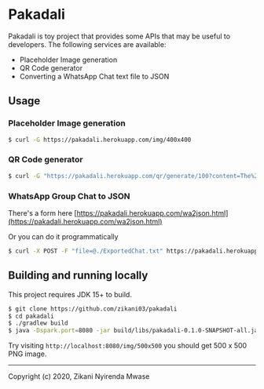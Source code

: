 Pakadali
========

Pakadali is toy project that provides some APIs that may be useful to developers.
The following services are available:

* Placeholder Image generation
* QR Code generator
* Converting a WhatsApp Chat text file to JSON

## Usage

### Placeholder Image generation

```sh
$ curl -G https://pakadali.herokuapp.com/img/400x400
```

### QR Code generator

```sh
$ curl -G "https://pakadali.herokuapp.com/qr/generate/100?content=The%20text%20in%20the%20QR%20code" -o image.png
```

### WhatsApp Group Chat to JSON

There's a form here [https://pakadali.herokuapp.com/wa2json.html](https://pakadali.herokuapp.com/wa2json.html)

Or you can do it programmatically

```sh
$ curl -X POST -F "file=@./ExportedChat.txt" https://pakadali.herokuapp.com/wa/chat2json
```


## Building and running locally

This project requires JDK 15+ to build.

```sh
$ git clone https://github.com/zikani03/pakadali
$ cd pakadali
$ ./gradlew build
$ java -Dspark.port=8080 -jar build/libs/pakadali-0.1.0-SNAPSHOT-all.jar
```

Try visiting `http://localhost:8080/img/500x500` you should get 500 x 500 PNG image.

----

Copyright (c) 2020, Zikani Nyirenda Mwase
